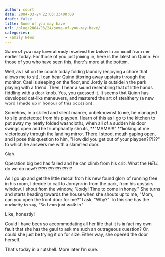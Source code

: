 ```yaml
---
author: court
date: 2004-03-24 22:05:33+00:00
draft: false
title: Some of you may have
url: /blog/2004/03/24/some-of-you-may-have/
categories:
- Family News
---
```


Some of you may have already received the below in an email from me earlier today.  For those of you just joining in, here is the latest on Quinn.  For those of you who have seen this, there's more at the bottom.

Well, as I sit on the couch today folding laundry (enjoying a chore that allows me to sit), I can hear Quinn tittering away upstairs through the monitor.  Cael is sleeping on the floor, and Jordy is outside in the park playing with a friend.  Then, I hear a sound resembling that of little hands fiddling with a door knob.  Yes, you guessed it.  It seems that Quinn has developed cat-like maneuvers, and mastered the art of stealthery (a new word I made up in honour of this occasion).

Somehow, in a skilled and silent manner, unbeknownst to me, he managed to slip undetected from his playpen.  I learn of this as I go to the kitchen to put away my neatly folded washcloths, when all of a sudden his door swings open and he triumphantly shouts, **"MAMA!!!" **looking at me victoriously through the landing mirror.  There I stood, mouth gaping open, and I pose this question to him, "How did you get out of your playpen?!?!??" to which he answers me with a slammed door.

Sigh.

Operation big bed has failed and he can climb from his crib.  What the _HELL_ do we do now!?!?!?!?!?!?!?!?!?!?!?

As I go up and get the little rascal from his new found glory of running free in his room, I decide to call to Jordynn in from the park, from his upstairs window.  I shout from the window, "Jordy!  Time to come in honey."  She turns and starts heading towards the house when she shouts up to me, "Mom, can you open the front door for me?"  I ask, "Why?" To this she has the audacity to say, "So I can just walk in."

Like, honestly!

Could I have been so accommodating all her life that it is in fact my own fault that she has the gaul to ask me such an outrageous question?  Or, could she just be trying it on for size.  Either way, she opened the door herself.

That's today in a nutshell.  More later I'm sure.
